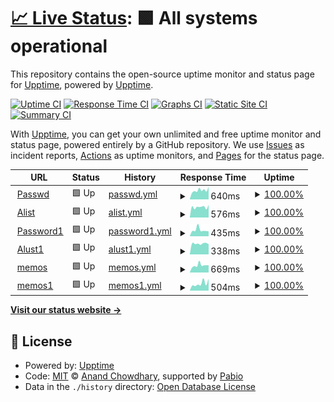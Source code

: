 # [📈 Live Status](https://uptime.gebu8f.eu.org): <!--live status--> **🟩 All systems operational**

This repository contains the open-source uptime monitor and status page for [Upptime](https://upptime.js.org), powered by [Upptime](https://github.com/upptime/upptime).

[![Uptime CI](https://github.com/gebu8f/UptimeBOT/workflows/Uptime%20CI/badge.svg)](https://github.com/gebu8f/UptimeBOT/actions?query=workflow%3A%22Uptime+CI%22)
[![Response Time CI](https://github.com/gebu8f/UptimeBOT/workflows/Response%20Time%20CI/badge.svg)](https://github.com/gebu8f/UptimeBOT/actions?query=workflow%3A%22Response+Time+CI%22)
[![Graphs CI](https://github.com/gebu8f/UptimeBOT/workflows/Graphs%20CI/badge.svg)](https://github.com/gebu8f/UptimeBOT/actions?query=workflow%3A%22Graphs+CI%22)
[![Static Site CI](https://github.com/gebu8f/UptimeBOT/workflows/Static%20Site%20CI/badge.svg)](https://github.com/gebu8f/UptimeBOT/actions?query=workflow%3A%22Static+Site+CI%22)
[![Summary CI](https://github.com/gebu8f/UptimeBOT/workflows/Summary%20CI/badge.svg)](https://github.com/gebu8f/UptimeBOT/actions?query=workflow%3A%22Summary+CI%22)

With [Upptime](https://upptime.js.org), you can get your own unlimited and free uptime monitor and status page, powered entirely by a GitHub repository. We use [Issues](https://github.com/upptime/upptime/issues) as incident reports, [Actions](https://github.com/gebu8f/UptimeBOT/actions) as uptime monitors, and [Pages](https://UptimeBOT.gebu8f.eu.org) for the status page.

<!--start: status pages-->
<!-- This summary is generated by Upptime (https://github.com/upptime/upptime) -->
<!-- Do not edit this manually, your changes will be overwritten -->
<!-- prettier-ignore -->
| URL | Status | History | Response Time | Uptime |
| --- | ------ | ------- | ------------- | ------ |
| <img alt="" src="https://icons.duckduckgo.com/ip3/passwd.gebu8f.pp.ua.ico" height="13"> [Passwd](https://passwd.gebu8f.pp.ua) | 🟩 Up | [passwd.yml](https://github.com/gebu8f/UptimeBOT/commits/HEAD/history/passwd.yml) | <details><summary><img alt="Response time graph" src="./graphs/passwd/response-time-week.png" height="20"> 640ms</summary><br><a href="https://uptime.gebu8f.eu.org/history/passwd"><img alt="Response time 739" src="https://img.shields.io/endpoint?url=https%3A%2F%2Fraw.githubusercontent.com%2Fgebu8f%2FUptimeBOT%2FHEAD%2Fapi%2Fpasswd%2Fresponse-time.json"></a><br><a href="https://uptime.gebu8f.eu.org/history/passwd"><img alt="24-hour response time 876" src="https://img.shields.io/endpoint?url=https%3A%2F%2Fraw.githubusercontent.com%2Fgebu8f%2FUptimeBOT%2FHEAD%2Fapi%2Fpasswd%2Fresponse-time-day.json"></a><br><a href="https://uptime.gebu8f.eu.org/history/passwd"><img alt="7-day response time 640" src="https://img.shields.io/endpoint?url=https%3A%2F%2Fraw.githubusercontent.com%2Fgebu8f%2FUptimeBOT%2FHEAD%2Fapi%2Fpasswd%2Fresponse-time-week.json"></a><br><a href="https://uptime.gebu8f.eu.org/history/passwd"><img alt="30-day response time 651" src="https://img.shields.io/endpoint?url=https%3A%2F%2Fraw.githubusercontent.com%2Fgebu8f%2FUptimeBOT%2FHEAD%2Fapi%2Fpasswd%2Fresponse-time-month.json"></a><br><a href="https://uptime.gebu8f.eu.org/history/passwd"><img alt="1-year response time 739" src="https://img.shields.io/endpoint?url=https%3A%2F%2Fraw.githubusercontent.com%2Fgebu8f%2FUptimeBOT%2FHEAD%2Fapi%2Fpasswd%2Fresponse-time-year.json"></a></details> | <details><summary><a href="https://uptime.gebu8f.eu.org/history/passwd">100.00%</a></summary><a href="https://uptime.gebu8f.eu.org/history/passwd"><img alt="All-time uptime 99.96%" src="https://img.shields.io/endpoint?url=https%3A%2F%2Fraw.githubusercontent.com%2Fgebu8f%2FUptimeBOT%2FHEAD%2Fapi%2Fpasswd%2Fuptime.json"></a><br><a href="https://uptime.gebu8f.eu.org/history/passwd"><img alt="24-hour uptime 100.00%" src="https://img.shields.io/endpoint?url=https%3A%2F%2Fraw.githubusercontent.com%2Fgebu8f%2FUptimeBOT%2FHEAD%2Fapi%2Fpasswd%2Fuptime-day.json"></a><br><a href="https://uptime.gebu8f.eu.org/history/passwd"><img alt="7-day uptime 100.00%" src="https://img.shields.io/endpoint?url=https%3A%2F%2Fraw.githubusercontent.com%2Fgebu8f%2FUptimeBOT%2FHEAD%2Fapi%2Fpasswd%2Fuptime-week.json"></a><br><a href="https://uptime.gebu8f.eu.org/history/passwd"><img alt="30-day uptime 100.00%" src="https://img.shields.io/endpoint?url=https%3A%2F%2Fraw.githubusercontent.com%2Fgebu8f%2FUptimeBOT%2FHEAD%2Fapi%2Fpasswd%2Fuptime-month.json"></a><br><a href="https://uptime.gebu8f.eu.org/history/passwd"><img alt="1-year uptime 99.96%" src="https://img.shields.io/endpoint?url=https%3A%2F%2Fraw.githubusercontent.com%2Fgebu8f%2FUptimeBOT%2FHEAD%2Fapi%2Fpasswd%2Fuptime-year.json"></a></details>
| <img alt="" src="https://icons.duckduckgo.com/ip3/alist.gebu8f.pp.ua.ico" height="13"> [Alist](https://alist.gebu8f.pp.ua) | 🟩 Up | [alist.yml](https://github.com/gebu8f/UptimeBOT/commits/HEAD/history/alist.yml) | <details><summary><img alt="Response time graph" src="./graphs/alist/response-time-week.png" height="20"> 576ms</summary><br><a href="https://uptime.gebu8f.eu.org/history/alist"><img alt="Response time 1208" src="https://img.shields.io/endpoint?url=https%3A%2F%2Fraw.githubusercontent.com%2Fgebu8f%2FUptimeBOT%2FHEAD%2Fapi%2Falist%2Fresponse-time.json"></a><br><a href="https://uptime.gebu8f.eu.org/history/alist"><img alt="24-hour response time 694" src="https://img.shields.io/endpoint?url=https%3A%2F%2Fraw.githubusercontent.com%2Fgebu8f%2FUptimeBOT%2FHEAD%2Fapi%2Falist%2Fresponse-time-day.json"></a><br><a href="https://uptime.gebu8f.eu.org/history/alist"><img alt="7-day response time 576" src="https://img.shields.io/endpoint?url=https%3A%2F%2Fraw.githubusercontent.com%2Fgebu8f%2FUptimeBOT%2FHEAD%2Fapi%2Falist%2Fresponse-time-week.json"></a><br><a href="https://uptime.gebu8f.eu.org/history/alist"><img alt="30-day response time 1368" src="https://img.shields.io/endpoint?url=https%3A%2F%2Fraw.githubusercontent.com%2Fgebu8f%2FUptimeBOT%2FHEAD%2Fapi%2Falist%2Fresponse-time-month.json"></a><br><a href="https://uptime.gebu8f.eu.org/history/alist"><img alt="1-year response time 1208" src="https://img.shields.io/endpoint?url=https%3A%2F%2Fraw.githubusercontent.com%2Fgebu8f%2FUptimeBOT%2FHEAD%2Fapi%2Falist%2Fresponse-time-year.json"></a></details> | <details><summary><a href="https://uptime.gebu8f.eu.org/history/alist">100.00%</a></summary><a href="https://uptime.gebu8f.eu.org/history/alist"><img alt="All-time uptime 99.79%" src="https://img.shields.io/endpoint?url=https%3A%2F%2Fraw.githubusercontent.com%2Fgebu8f%2FUptimeBOT%2FHEAD%2Fapi%2Falist%2Fuptime.json"></a><br><a href="https://uptime.gebu8f.eu.org/history/alist"><img alt="24-hour uptime 100.00%" src="https://img.shields.io/endpoint?url=https%3A%2F%2Fraw.githubusercontent.com%2Fgebu8f%2FUptimeBOT%2FHEAD%2Fapi%2Falist%2Fuptime-day.json"></a><br><a href="https://uptime.gebu8f.eu.org/history/alist"><img alt="7-day uptime 100.00%" src="https://img.shields.io/endpoint?url=https%3A%2F%2Fraw.githubusercontent.com%2Fgebu8f%2FUptimeBOT%2FHEAD%2Fapi%2Falist%2Fuptime-week.json"></a><br><a href="https://uptime.gebu8f.eu.org/history/alist"><img alt="30-day uptime 99.68%" src="https://img.shields.io/endpoint?url=https%3A%2F%2Fraw.githubusercontent.com%2Fgebu8f%2FUptimeBOT%2FHEAD%2Fapi%2Falist%2Fuptime-month.json"></a><br><a href="https://uptime.gebu8f.eu.org/history/alist"><img alt="1-year uptime 99.79%" src="https://img.shields.io/endpoint?url=https%3A%2F%2Fraw.githubusercontent.com%2Fgebu8f%2FUptimeBOT%2FHEAD%2Fapi%2Falist%2Fuptime-year.json"></a></details>
| <img alt="" src="https://icons.duckduckgo.com/ip3/pass-4a4m.onrender.com.ico" height="13"> [Password1](https://pass-4a4m.onrender.com) | 🟩 Up | [password1.yml](https://github.com/gebu8f/UptimeBOT/commits/HEAD/history/password1.yml) | <details><summary><img alt="Response time graph" src="./graphs/password1/response-time-week.png" height="20"> 435ms</summary><br><a href="https://uptime.gebu8f.eu.org/history/password1"><img alt="Response time 479" src="https://img.shields.io/endpoint?url=https%3A%2F%2Fraw.githubusercontent.com%2Fgebu8f%2FUptimeBOT%2FHEAD%2Fapi%2Fpassword1%2Fresponse-time.json"></a><br><a href="https://uptime.gebu8f.eu.org/history/password1"><img alt="24-hour response time 342" src="https://img.shields.io/endpoint?url=https%3A%2F%2Fraw.githubusercontent.com%2Fgebu8f%2FUptimeBOT%2FHEAD%2Fapi%2Fpassword1%2Fresponse-time-day.json"></a><br><a href="https://uptime.gebu8f.eu.org/history/password1"><img alt="7-day response time 435" src="https://img.shields.io/endpoint?url=https%3A%2F%2Fraw.githubusercontent.com%2Fgebu8f%2FUptimeBOT%2FHEAD%2Fapi%2Fpassword1%2Fresponse-time-week.json"></a><br><a href="https://uptime.gebu8f.eu.org/history/password1"><img alt="30-day response time 383" src="https://img.shields.io/endpoint?url=https%3A%2F%2Fraw.githubusercontent.com%2Fgebu8f%2FUptimeBOT%2FHEAD%2Fapi%2Fpassword1%2Fresponse-time-month.json"></a><br><a href="https://uptime.gebu8f.eu.org/history/password1"><img alt="1-year response time 479" src="https://img.shields.io/endpoint?url=https%3A%2F%2Fraw.githubusercontent.com%2Fgebu8f%2FUptimeBOT%2FHEAD%2Fapi%2Fpassword1%2Fresponse-time-year.json"></a></details> | <details><summary><a href="https://uptime.gebu8f.eu.org/history/password1">100.00%</a></summary><a href="https://uptime.gebu8f.eu.org/history/password1"><img alt="All-time uptime 100.00%" src="https://img.shields.io/endpoint?url=https%3A%2F%2Fraw.githubusercontent.com%2Fgebu8f%2FUptimeBOT%2FHEAD%2Fapi%2Fpassword1%2Fuptime.json"></a><br><a href="https://uptime.gebu8f.eu.org/history/password1"><img alt="24-hour uptime 100.00%" src="https://img.shields.io/endpoint?url=https%3A%2F%2Fraw.githubusercontent.com%2Fgebu8f%2FUptimeBOT%2FHEAD%2Fapi%2Fpassword1%2Fuptime-day.json"></a><br><a href="https://uptime.gebu8f.eu.org/history/password1"><img alt="7-day uptime 100.00%" src="https://img.shields.io/endpoint?url=https%3A%2F%2Fraw.githubusercontent.com%2Fgebu8f%2FUptimeBOT%2FHEAD%2Fapi%2Fpassword1%2Fuptime-week.json"></a><br><a href="https://uptime.gebu8f.eu.org/history/password1"><img alt="30-day uptime 100.00%" src="https://img.shields.io/endpoint?url=https%3A%2F%2Fraw.githubusercontent.com%2Fgebu8f%2FUptimeBOT%2FHEAD%2Fapi%2Fpassword1%2Fuptime-month.json"></a><br><a href="https://uptime.gebu8f.eu.org/history/password1"><img alt="1-year uptime 100.00%" src="https://img.shields.io/endpoint?url=https%3A%2F%2Fraw.githubusercontent.com%2Fgebu8f%2FUptimeBOT%2FHEAD%2Fapi%2Fpassword1%2Fuptime-year.json"></a></details>
| <img alt="" src="https://icons.duckduckgo.com/ip3/gebu8f-0hnr.onrender.com.ico" height="13"> [Alust1](https://gebu8f-0hnr.onrender.com) | 🟩 Up | [alust1.yml](https://github.com/gebu8f/UptimeBOT/commits/HEAD/history/alust1.yml) | <details><summary><img alt="Response time graph" src="./graphs/alust1/response-time-week.png" height="20"> 338ms</summary><br><a href="https://uptime.gebu8f.eu.org/history/alust1"><img alt="Response time 499" src="https://img.shields.io/endpoint?url=https%3A%2F%2Fraw.githubusercontent.com%2Fgebu8f%2FUptimeBOT%2FHEAD%2Fapi%2Falust1%2Fresponse-time.json"></a><br><a href="https://uptime.gebu8f.eu.org/history/alust1"><img alt="24-hour response time 317" src="https://img.shields.io/endpoint?url=https%3A%2F%2Fraw.githubusercontent.com%2Fgebu8f%2FUptimeBOT%2FHEAD%2Fapi%2Falust1%2Fresponse-time-day.json"></a><br><a href="https://uptime.gebu8f.eu.org/history/alust1"><img alt="7-day response time 338" src="https://img.shields.io/endpoint?url=https%3A%2F%2Fraw.githubusercontent.com%2Fgebu8f%2FUptimeBOT%2FHEAD%2Fapi%2Falust1%2Fresponse-time-week.json"></a><br><a href="https://uptime.gebu8f.eu.org/history/alust1"><img alt="30-day response time 460" src="https://img.shields.io/endpoint?url=https%3A%2F%2Fraw.githubusercontent.com%2Fgebu8f%2FUptimeBOT%2FHEAD%2Fapi%2Falust1%2Fresponse-time-month.json"></a><br><a href="https://uptime.gebu8f.eu.org/history/alust1"><img alt="1-year response time 499" src="https://img.shields.io/endpoint?url=https%3A%2F%2Fraw.githubusercontent.com%2Fgebu8f%2FUptimeBOT%2FHEAD%2Fapi%2Falust1%2Fresponse-time-year.json"></a></details> | <details><summary><a href="https://uptime.gebu8f.eu.org/history/alust1">100.00%</a></summary><a href="https://uptime.gebu8f.eu.org/history/alust1"><img alt="All-time uptime 99.79%" src="https://img.shields.io/endpoint?url=https%3A%2F%2Fraw.githubusercontent.com%2Fgebu8f%2FUptimeBOT%2FHEAD%2Fapi%2Falust1%2Fuptime.json"></a><br><a href="https://uptime.gebu8f.eu.org/history/alust1"><img alt="24-hour uptime 100.00%" src="https://img.shields.io/endpoint?url=https%3A%2F%2Fraw.githubusercontent.com%2Fgebu8f%2FUptimeBOT%2FHEAD%2Fapi%2Falust1%2Fuptime-day.json"></a><br><a href="https://uptime.gebu8f.eu.org/history/alust1"><img alt="7-day uptime 100.00%" src="https://img.shields.io/endpoint?url=https%3A%2F%2Fraw.githubusercontent.com%2Fgebu8f%2FUptimeBOT%2FHEAD%2Fapi%2Falust1%2Fuptime-week.json"></a><br><a href="https://uptime.gebu8f.eu.org/history/alust1"><img alt="30-day uptime 99.68%" src="https://img.shields.io/endpoint?url=https%3A%2F%2Fraw.githubusercontent.com%2Fgebu8f%2FUptimeBOT%2FHEAD%2Fapi%2Falust1%2Fuptime-month.json"></a><br><a href="https://uptime.gebu8f.eu.org/history/alust1"><img alt="1-year uptime 99.79%" src="https://img.shields.io/endpoint?url=https%3A%2F%2Fraw.githubusercontent.com%2Fgebu8f%2FUptimeBOT%2FHEAD%2Fapi%2Falust1%2Fuptime-year.json"></a></details>
| <img alt="" src="https://icons.duckduckgo.com/ip3/note.gebu8f.pp.ua.ico" height="13"> [memos](https://note.gebu8f.pp.ua) | 🟩 Up | [memos.yml](https://github.com/gebu8f/UptimeBOT/commits/HEAD/history/memos.yml) | <details><summary><img alt="Response time graph" src="./graphs/memos/response-time-week.png" height="20"> 669ms</summary><br><a href="https://uptime.gebu8f.eu.org/history/memos"><img alt="Response time 745" src="https://img.shields.io/endpoint?url=https%3A%2F%2Fraw.githubusercontent.com%2Fgebu8f%2FUptimeBOT%2FHEAD%2Fapi%2Fmemos%2Fresponse-time.json"></a><br><a href="https://uptime.gebu8f.eu.org/history/memos"><img alt="24-hour response time 685" src="https://img.shields.io/endpoint?url=https%3A%2F%2Fraw.githubusercontent.com%2Fgebu8f%2FUptimeBOT%2FHEAD%2Fapi%2Fmemos%2Fresponse-time-day.json"></a><br><a href="https://uptime.gebu8f.eu.org/history/memos"><img alt="7-day response time 669" src="https://img.shields.io/endpoint?url=https%3A%2F%2Fraw.githubusercontent.com%2Fgebu8f%2FUptimeBOT%2FHEAD%2Fapi%2Fmemos%2Fresponse-time-week.json"></a><br><a href="https://uptime.gebu8f.eu.org/history/memos"><img alt="30-day response time 712" src="https://img.shields.io/endpoint?url=https%3A%2F%2Fraw.githubusercontent.com%2Fgebu8f%2FUptimeBOT%2FHEAD%2Fapi%2Fmemos%2Fresponse-time-month.json"></a><br><a href="https://uptime.gebu8f.eu.org/history/memos"><img alt="1-year response time 745" src="https://img.shields.io/endpoint?url=https%3A%2F%2Fraw.githubusercontent.com%2Fgebu8f%2FUptimeBOT%2FHEAD%2Fapi%2Fmemos%2Fresponse-time-year.json"></a></details> | <details><summary><a href="https://uptime.gebu8f.eu.org/history/memos">100.00%</a></summary><a href="https://uptime.gebu8f.eu.org/history/memos"><img alt="All-time uptime 100.00%" src="https://img.shields.io/endpoint?url=https%3A%2F%2Fraw.githubusercontent.com%2Fgebu8f%2FUptimeBOT%2FHEAD%2Fapi%2Fmemos%2Fuptime.json"></a><br><a href="https://uptime.gebu8f.eu.org/history/memos"><img alt="24-hour uptime 100.00%" src="https://img.shields.io/endpoint?url=https%3A%2F%2Fraw.githubusercontent.com%2Fgebu8f%2FUptimeBOT%2FHEAD%2Fapi%2Fmemos%2Fuptime-day.json"></a><br><a href="https://uptime.gebu8f.eu.org/history/memos"><img alt="7-day uptime 100.00%" src="https://img.shields.io/endpoint?url=https%3A%2F%2Fraw.githubusercontent.com%2Fgebu8f%2FUptimeBOT%2FHEAD%2Fapi%2Fmemos%2Fuptime-week.json"></a><br><a href="https://uptime.gebu8f.eu.org/history/memos"><img alt="30-day uptime 100.00%" src="https://img.shields.io/endpoint?url=https%3A%2F%2Fraw.githubusercontent.com%2Fgebu8f%2FUptimeBOT%2FHEAD%2Fapi%2Fmemos%2Fuptime-month.json"></a><br><a href="https://uptime.gebu8f.eu.org/history/memos"><img alt="1-year uptime 100.00%" src="https://img.shields.io/endpoint?url=https%3A%2F%2Fraw.githubusercontent.com%2Fgebu8f%2FUptimeBOT%2FHEAD%2Fapi%2Fmemos%2Fuptime-year.json"></a></details>
| <img alt="" src="https://icons.duckduckgo.com/ip3/memos-941c.onrender.com.ico" height="13"> [memos1](https://memos-941c.onrender.com) | 🟩 Up | [memos1.yml](https://github.com/gebu8f/UptimeBOT/commits/HEAD/history/memos1.yml) | <details><summary><img alt="Response time graph" src="./graphs/memos1/response-time-week.png" height="20"> 504ms</summary><br><a href="https://uptime.gebu8f.eu.org/history/memos1"><img alt="Response time 492" src="https://img.shields.io/endpoint?url=https%3A%2F%2Fraw.githubusercontent.com%2Fgebu8f%2FUptimeBOT%2FHEAD%2Fapi%2Fmemos1%2Fresponse-time.json"></a><br><a href="https://uptime.gebu8f.eu.org/history/memos1"><img alt="24-hour response time 831" src="https://img.shields.io/endpoint?url=https%3A%2F%2Fraw.githubusercontent.com%2Fgebu8f%2FUptimeBOT%2FHEAD%2Fapi%2Fmemos1%2Fresponse-time-day.json"></a><br><a href="https://uptime.gebu8f.eu.org/history/memos1"><img alt="7-day response time 504" src="https://img.shields.io/endpoint?url=https%3A%2F%2Fraw.githubusercontent.com%2Fgebu8f%2FUptimeBOT%2FHEAD%2Fapi%2Fmemos1%2Fresponse-time-week.json"></a><br><a href="https://uptime.gebu8f.eu.org/history/memos1"><img alt="30-day response time 454" src="https://img.shields.io/endpoint?url=https%3A%2F%2Fraw.githubusercontent.com%2Fgebu8f%2FUptimeBOT%2FHEAD%2Fapi%2Fmemos1%2Fresponse-time-month.json"></a><br><a href="https://uptime.gebu8f.eu.org/history/memos1"><img alt="1-year response time 492" src="https://img.shields.io/endpoint?url=https%3A%2F%2Fraw.githubusercontent.com%2Fgebu8f%2FUptimeBOT%2FHEAD%2Fapi%2Fmemos1%2Fresponse-time-year.json"></a></details> | <details><summary><a href="https://uptime.gebu8f.eu.org/history/memos1">100.00%</a></summary><a href="https://uptime.gebu8f.eu.org/history/memos1"><img alt="All-time uptime 100.00%" src="https://img.shields.io/endpoint?url=https%3A%2F%2Fraw.githubusercontent.com%2Fgebu8f%2FUptimeBOT%2FHEAD%2Fapi%2Fmemos1%2Fuptime.json"></a><br><a href="https://uptime.gebu8f.eu.org/history/memos1"><img alt="24-hour uptime 100.00%" src="https://img.shields.io/endpoint?url=https%3A%2F%2Fraw.githubusercontent.com%2Fgebu8f%2FUptimeBOT%2FHEAD%2Fapi%2Fmemos1%2Fuptime-day.json"></a><br><a href="https://uptime.gebu8f.eu.org/history/memos1"><img alt="7-day uptime 100.00%" src="https://img.shields.io/endpoint?url=https%3A%2F%2Fraw.githubusercontent.com%2Fgebu8f%2FUptimeBOT%2FHEAD%2Fapi%2Fmemos1%2Fuptime-week.json"></a><br><a href="https://uptime.gebu8f.eu.org/history/memos1"><img alt="30-day uptime 100.00%" src="https://img.shields.io/endpoint?url=https%3A%2F%2Fraw.githubusercontent.com%2Fgebu8f%2FUptimeBOT%2FHEAD%2Fapi%2Fmemos1%2Fuptime-month.json"></a><br><a href="https://uptime.gebu8f.eu.org/history/memos1"><img alt="1-year uptime 100.00%" src="https://img.shields.io/endpoint?url=https%3A%2F%2Fraw.githubusercontent.com%2Fgebu8f%2FUptimeBOT%2FHEAD%2Fapi%2Fmemos1%2Fuptime-year.json"></a></details>

<!--end: status pages-->

[**Visit our status website →**](https://uptime.gebu8f.eu.org)

## 📄 License

- Powered by: [Upptime](https://github.com/upptime/upptime)
- Code: [MIT](./LICENSE) © [Anand Chowdhary](https://anandchowdhary.com), supported by [Pabio](https://pabio.com)
- Data in the `./history` directory: [Open Database License](https://opendatacommons.org/licenses/odbl/1-0/)
